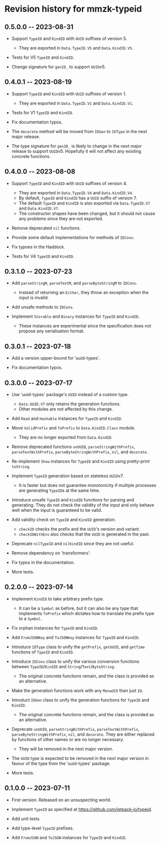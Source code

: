 # Revision history for mmzk-typeid


## 0.5.0.0 -- 2023-08-31

* Support `TypeID` and `KindID` with `UUID` suffixes of version 5.
  * They are exported in `Data.TypeID.V5` and `Data.KindID.V5`.

* Tests for V5 `TypeID` and `KindID`.

* Change signature for `genID_` to support `UUID`v5.


## 0.4.0.1 -- 2023-08-19

* Support `TypeID` and `KindID` with `UUID` suffixes of version 1.
  * They are exported in `Data.TypeID.V1` and `Data.KindID.V1`.

* Tests for V1 `TypeID` and `KindID`.

* Fix documentation typos.

* The `decorate` method will be moved from `IDGen` to `IDType` in the next major release.

* The type signature for `genID_` is likely to change in the next major release to support `UUID`v5. Hopefully it will not affect any existing concrete functions.


## 0.4.0.0 -- 2023-08-08

* Support `TypeID` and `KindID` with `UUID` suffixes of version 4.
  * They are exported in `Data.TypeID.V4` and `Data.KindID.V4`.
  * By default, `TypeID` and `KindID` has a `UUID` suffix of version 7.
  * The default `TypeID` and `KindID` is also exported via `Data.TypeID.V7` and
    `Data.KindID.V7`.
  * The constructor shapes have been changed, but it should not cause any
    problems since they are not exported.

* Remove deprecated `nil` functions.

* Provide some default implementations for methods of `IDConv`.

* Fix typoes in the Haddock.

* Tests for V4 `TypeID` and `KindID`.


## 0.3.1.0 -- 2023-07-23

* Add `parseStringM`, `parseTextM`, and `parseByteStringM` to `IDConv`.
  * Instead of returning an `Either`, they throw an exception when the input is
    invalid.

* Add unsafe methods to `IDConv`.

* Implement `Storable` and `Binary` instances for `TypeID` and `KindID`.
  * These instances are experimental since the specification does not propose
    any serialisation format.


## 0.3.0.1 -- 2023-07-18

* Add a version upper-bound for 'uuid-types'.

* Fix documentation typos.


## 0.3.0.0 -- 2023-07-17

* Use 'uuid-types' package's `UUID` instead of a custom type.
  * `Data.UUID.V7` only retains the generation functions.
  * Other modules are not affected by this change.

* Add `Read` and `Hashable` instances for `TypeID` and `KindID`.

* Move `ValidPrefix` and `ToPrefix` to `Data.KindID.Class` module.
  * They are no longer exported from `Data.KindID`.

* Remove deprecated functions `unUUID`, `parseStringWithPrefix`,
  `parseTextWithPrefix`, `parseByteStringWithPrefix`, `nil`, and `decorate`.

* Re-implement `Show` instances for `TypeID` and `KindID` using pretty-print
  `toString`.

* Implement `TypeID` generation based on stateless `UUID`v7.
  * It is faster but does not guarantee monotonicity if multiple processes are
    generating `TypeID`s at the same time.

* Introduce unsafe `TypeID` and `KindID` functions for parsing and generating.
  They do not check the validity of the input and only behave well when the
  input is guaranteed to be valid.

* Add validity check on `TypeID` and `KindID` generation.
  * `checkID` checks the prefix and the `UUID`'s version and variant.
  * `checkIDWithEnv` also checks that the `UUID` is generated in the past.

* Deprecate `nilTypeID` and `nilKindID` since they are not useful.

* Remove dependency on 'transformers'.

* Fix typos in the documentation.

* More tests.


## 0.2.0.0 -- 2023-07-14

* Implement `KindID` to take arbitrary prefix type.
  * It can be a `Symbol` as before, but it can also be any type that implements
    `ToPrefix` which dictates how to translate the prefix type to a `Symbol`.

* Fix orphan instances for `TypeID` and `KindID`.

* Add `FromJSONKey` and `ToJSONKey` instances for `TypeID` and `KindID`.

* Introduce `IDType` class to unify the `getPrefix`, `getUUID`, and `getTime`
  functions of `TypeID` and `KindID`.

* Introduce `IDConv` class to unify the various conversion functions between
  `TypeID`/`KindID` and `String`/`Text`/`ByteString`.
  * The original concrete functions remain, and the class is provided as an
    alternative.

* Make the generation functions work with any `MonadIO` than just `IO`.

* Introduct `IDGen` class to unify the generation functions for `TypeID` and
  `KindID`.
  * The original concrete functions remain, and the class is provided as an
    alternative.

* Deprecate `unUUID`, `parseStringWithPrefix`, `parseTextWithPrefix`,
  `parseByteStringWithPrefix`, `nil`, and `decorate`. They are either replaced
  by functions of other names or are no longer necessary.
  * They will be removed in the next major version.

* The `UUID` type is expected to be removed in the next major version in favour
  of the type from the 'uuid-types' package.

* More tests.


## 0.1.0.0 -- 2023-07-11

* First version. Released on an unsuspecting world.

* Implement `TypeID` as specified at https://github.com/jetpack-io/typeid.

* Add unit tests.

* Add type-level `TypeID` prefixes.

* Add `FromJSON` and `ToJSON` instances for `TypeID` and `KindID`.
